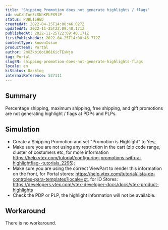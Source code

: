```yaml
---
title: "Shipping Promotion does not generate highlights / flags"
id: wwCzhTue5cSNhKFLFX9lP
status: PUBLISHED
createdAt: 2022-04-25T14:00:46.027Z
updatedAt: 2022-11-25T22:09:40.171Z
publishedAt: 2022-11-25T22:09:40.171Z
firstPublishedAt: 2022-04-25T14:00:46.772Z
contentType: knownIssue
productTeam: Portal
author: 2mXZkbi0oi061KicTExNjo
tag: Portal
slugEN: shipping-promotion-does-not-generate-highlights-flags
locale: en
kiStatus: Backlog
internalReference: 527111
---
```


## Summary


Percentage shipping, maximum shipping, free shipping, and gift promotions are not generating highlight / flags at PDPs and PLPs.



## Simulation


- Create a Shipping Promotion and set "Promotion is Highlight" to Yes;
- Make sure you are not using any restriction in the cart (zip code range, cluster of costumers etc, for more information https://help.vtex.com/tutorial/configuring-promotions-with-a-highlightflag--tutorials_2295);
- Make sure you are using the correct ViewPart to render this information on the front, for Portal stores: https://help.vtex.com/tutorial/lista-de-controles-para-templates?locale=pt, for IO Stores: https://developers.vtex.com/vtex-developer-docs/docs/vtex-product-highlights
- Check the PDP or PLP, the highlight information will not be available.



## Workaround


There is no workaround.

